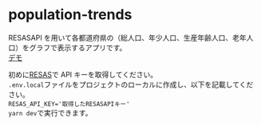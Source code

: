 # population-trends

RESASAPI を用いて各都道府県の（総人口、年少人口、生産年齢人口、老年人口）をグラフで表示するアプリです。\
[デモ](https://population-trends-next.vercel.app/)

初めに[RESAS](https://resas.go.jp/#/13/13101)で API キーを取得してください。\
`.env.local`ファイルをプロジェクトのローカルに作成し、以下を記載してください。\
`RESAS_API_KEY='取得したRESASAPIキー'`\
`yarn dev`で実行できます。
